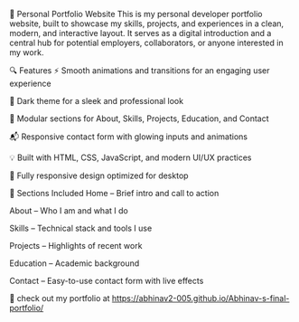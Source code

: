 💼 Personal Portfolio Website
This is my personal developer portfolio website, built to showcase my skills, projects, and experiences in a clean, modern, and interactive layout. It serves as a digital introduction and a central hub for potential employers, collaborators, or anyone interested in my work.

🔍 Features
⚡ Smooth animations and transitions for an engaging user experience

🌙 Dark theme for a sleek and professional look

🧩 Modular sections for About, Skills, Projects, Education, and Contact

📬 Responsive contact form with glowing inputs and animations

💡 Built with HTML, CSS, JavaScript, and modern UI/UX practices

📱 Fully responsive design optimized for desktop

📂 Sections Included
Home – Brief intro and call to action

About – Who I am and what I do

Skills – Technical stack and tools I use

Projects – Highlights of recent work

Education – Academic background

Contact – Easy-to-use contact form with live effects

📌 check out my portfolio at https://abhinav2-005.github.io/Abhinav-s-final-portfolio/
